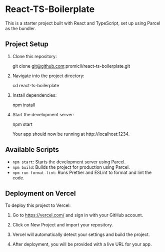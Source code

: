 # React-TS-Boilerplate

This is a starter project built with React and TypeScript, set up using Parcel as the bundler.

## Project Setup

1. Clone this repository:

   git clone git@github.com:promicli/react-ts-boilerplate.git

2. Navigate into the project directory:

   cd react-ts-boilerplate

3. Install dependencies:

   npm install

4. Start the development server:

   npm start

   Your app should now be running at http://localhost:1234.

## Available Scripts

- `npm start`: Starts the development server using Parcel.
- `npm build`: Builds the project for production using Parcel.
- `npm run format-lint`: Runs Prettier and ESLint to format and lint the code.

## Deployment on Vercel

To deploy this project to Vercel:

1. Go to https://vercel.com/ and sign in with your GitHub account.

2. Click on New Project and import your repository.

3. Vercel will automatically detect your settings and build the project.

4. After deployment, you will be provided with a live URL for your app.
